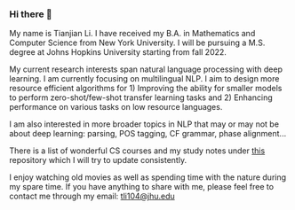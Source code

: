 ### Hi there 👋 
My name is Tianjian Li. I have received my B.A. in Mathematics and Computer Science from New York University. I will be pursuing a M.S. degree at Johns Hopkins University starting from fall 2022.

My current research interests span natural language processing with deep learning. I am currently focusing on multilingual NLP. I aim to design more resource efficient algorithms for 1) Improving the ability for smaller models to perform zero-shot/few-shot transfer learning tasks and 2) Enhancing  performance on various tasks on low resource languages. 

I am also interested in more broader topics in NLP that may or may not be about deep learning: parsing, POS tagging, CF grammar, phase alignment...

There is a list of wonderful CS courses and my study notes under [this](https://github.com/truthbutcher/studymaterials) repository which I will try to update consistently.

I enjoy watching old movies as well as spending time with the nature during my spare time. 
If you have anything to share with me, please feel free to contact me through my email: tli104@jhu.edu


